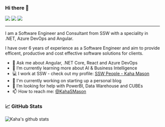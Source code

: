 ### Hi there 👋

[![](https://img.shields.io/badge/-@kahamason-181717?style=flat-square&logo=GitHub&logoColor=white&link=https://github.com/kahamason)](https://github.com/kahamason)
[![](https://img.shields.io/badge/-@kahasmason-1a8cd8?style=flat-square&logo=Twitter&logoColor=white&link=https://twitter.com/kahasmason)](https://twitter.com/kahasmason)
[![](https://img.shields.io/badge/-kahamason-0a65c1?style=flat-square&logo=Linkedin&logoColor=white&link=https://www.linkedin.com/in/kahamason/)](https://www.linkedin.com/in/kahamason/)

---

I am a Software Engineer and Consultant from SSW with a speciality in .NET, Azure DevOps and Angular.

I have over 6 years of experience as a Software Engineer and aim to provide efficent, productive and cost effective software solutions for clients.

- 💬 Ask me about Angular, .NET Core, React and Azure DevOps
- 🌱 I’m currently learning more about AI & Business Intelligence
- 💻 I work at SSW - check out my profile: [SSW People - Kaha Mason](https://www.ssw.com.au/people/kaha-mason)
- 🔭 I'm currently working on starting up a personal blog
- 🤔 I’m looking for help with PowerBI, Data Warehouse and CUBEs
- 📫 How to reach me: [@KahaSMason](https://twitter.com/kahasmason)

### 📈 GitHub Stats

![Kaha's github stats](https://github-readme-stats.vercel.app/api/?username=kahamason&show_icons=true&title_color=fff&icon_color=79ff97&text_color=9f9f9f&bg_color=151515)
